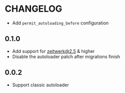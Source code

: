 # CHANGELOG

* Add `permit_autoloading_before` configuration

## 0.1.0

* Add support for zeitwerk@2.5 & higher
* Disable the autoloader patch after migrations finish

## 0.0.2

* Support classic autoloader
